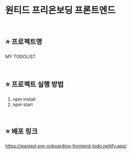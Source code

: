 # 원티드 프리온보딩 프론트엔드 
<br/>

## ⭐ 프로젝트명  
MY TODOLIST
<br/>
<br/>
<br/>


## ⭐ 프로젝트 실행 방법
1. npm install
2. npm start
<br/>

## ⭐ 배포 링크
https://wanted-pre-onboarding-frontend-todo.netlify.app/


